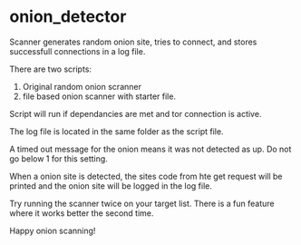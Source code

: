 # onion_detector

Scanner generates random onion site, tries to connect, and stores successfull connections in a log file.

There are two scripts:
  1. Original random onion scranner
  2. file based onion scanner with starter file.

Script will run if dependancies are met and tor connection is active.

The log file is located in the same folder as the script file.

A timed out message for the onion means it was not detected as up. Do not go below 1 for this setting.

When a onion site is detected, the sites code from hte get request will be printed and the onion site will be logged in the log file.

Try running the scanner twice on your target list.  There is a fun feature where it works better the second time.

Happy onion scanning!
